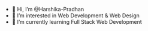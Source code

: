 - 👋 Hi, I’m @Harshika-Pradhan
- 👀 I’m interested in Web Development & Web Design
- 🌱 I’m currently learning Full Stack Web Development
<!--- 💞️ I’m looking to collaborate on ...
- 📫 How to reach me ... ---!>

<!---
Harshika-Pradhan/Harshika-Pradhan is a ✨ special ✨ repository because its `README.md` (this file) appears on your GitHub profile.
You can click the Preview link to take a look at your changes.
--->
